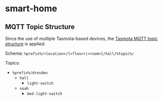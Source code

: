 # smart-home

## MQTT Topic Structure

Since the use of multiple Tasmota-based devices, the [Tasmota MQTT topic structure](https://tasmota.github.io/docs/MQTT/) is applied:

Schema: `%prefix%/<location>/[<floor>|<room>]/hall/%topic%/`

Topics:

- `%prefix%/dresden`
  - `hall`
    - `light-switch`
  - `noah`
    - `bed-light-switch`
